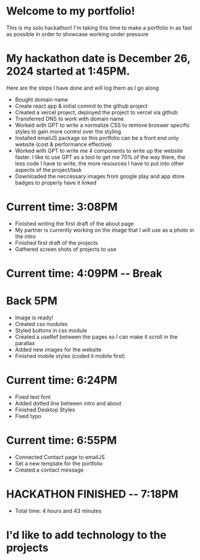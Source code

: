 # Welcome to my portfolio!

This is my solo hackathon! I'm taking this time to make a portfolio in as fast as possible in order to showcase working under pressure

# My hackathon date is December 26, 2024 started at 1:45PM. 

Here are the steps I have done and will log them as I go along 

- Bought domain name
- Create react app & initial commit to the github project 
- Created a vercel project, deployed the project to vercel via github 
- Transferred DNS to work with domain name
- Worked with GPT to write a normalize CSS to remove broswer specific styles to gain more control over the styling
- Installed emailJS package so this portfolio can be a front end only website (cost & performance effective)
- Worked with GPT to write me 4 components to write up the website faster. I like to use GPT as a tool to get me 70% of the way there, the less code I have to write, the more resources I have to put into other aspects of the project/task 
- Downloaded the neccessary images from google play and app store badges to properly have it linked

# Current time: 3:08PM

- Finished writing the first draft of the about page 
- My partner is currently working on the image that I will use as a photo in the intro
- Finished first draft of the projects
- Gathered screen shots of projects to use

# Current time: 4:09PM -- Break 
# Back 5PM

- Image is ready! 
- Created css modules 
- Styled buttons in css module
- Created a useRef between the pages so I can make it scroll in the parallax
- Added new images for the website
- Finished mobile styles (coded it mobile first)

# Current time: 6:24PM

- Fixed text font
- Added dotted line between intro and about
- Finished Desktop Styles
- Fixed typo 

# Current time: 6:55PM

- Connected Contact page to emailJS
- Set a new template for the portfolio 
- Created a contact message 

# HACKATHON FINISHED -- 7:18PM 

- Total time: 4 hours and 43 minutes

# I'd like to add technology to the projects

